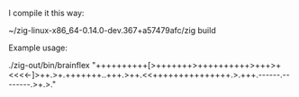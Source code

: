 I compile it this way:

~/zig-linux-x86_64-0.14.0-dev.367+a57479afc/zig build

Example usage:

./zig-out/bin/brainflex "++++++++++[>+++++++>++++++++++>+++>+<<<<-]>++.>+.+++++++..+++.>++.<<+++++++++++++++.>.+++.------.--------.>+.>."


